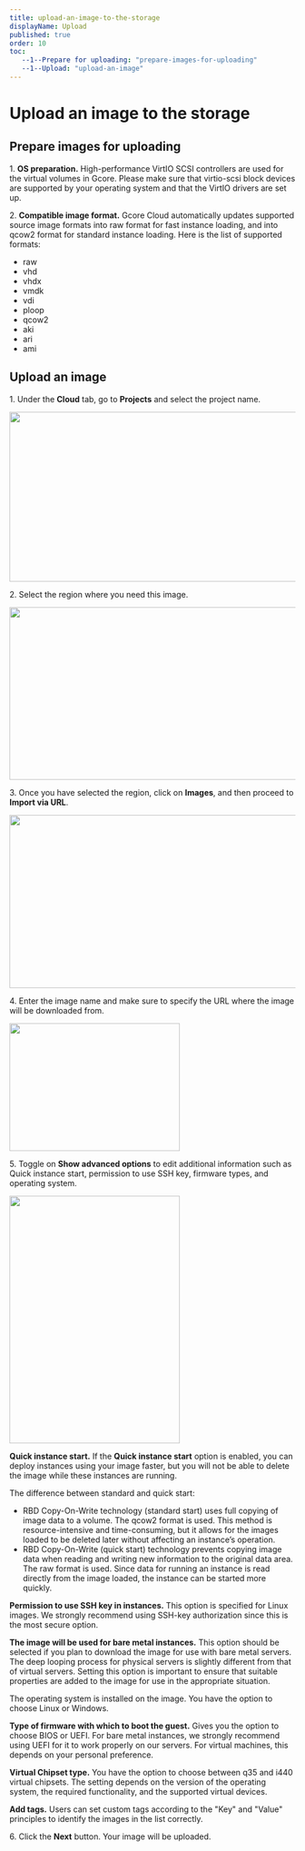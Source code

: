 ```yaml
---
title: upload-an-image-to-the-storage
displayName: Upload
published: true
order: 10
toc:
   --1--Prepare for uploading: "prepare-images-for-uploading"
   --1--Upload: "upload-an-image"
---
```

# Upload an image to the storage

## Prepare images for uploading

1. **OS preparation.** High-performance VirtIO SCSI controllers are used for the virtual volumes in Gcore. Please make sure that virtio-scsi block devices are supported by your operating system and that the VirtIO drivers are set up.

2\. **Compatible image format.** Gcore Cloud automatically updates supported source image formats into raw format for fast instance loading, and into qcow2 format for standard instance loading. Here is the list of supported formats:

*   raw
*   vhd
*   vhdx
*   vmdk
*   vdi
*   ploop
*   qcow2
*   aki
*   ari
*   ami

## Upload an image

1. Under the **Cloud** tab, go to **Projects** and select the project name.

<img src="https://support.gcore.com/hc/article_attachments/12397877016977" alt="" width="665" height="299">

2. Select the region where you need this image.

<img src="https://support.gcore.com/hc/article_attachments/12397876992273" alt="" width="666" height="304">

3. Once you have selected the region, click on **Images**, and then proceed to **Import via URL**.

<img src="https://support.gcore.com/hc/article_attachments/12397871888145" alt="" width="666" height="305">

4. Enter the image name and make sure to specify the URL where the image will be downloaded from.

<img src="https://support.gcore.com/hc/article_attachments/12397872071313" alt="" width="300" height="225">

5. Toggle on **Show advanced options** to edit additional information such as Quick instance start, permission to use SSH key, firmware types, and operating system.

<img src="https://support.gcore.com/hc/article_attachments/12397872160785" alt="" width="300" height="436">

**Quick instance start.** If the **Quick instance start** option is enabled, you can deploy instances using your image faster, but you will not be able to delete the image while these instances are running.

The difference between standard and quick start:

*   RBD Copy-On-Write technology (standard start) uses full copying of image data to a volume. The qcow2 format is used. This method is resource-intensive and time-consuming, but it allows for the images loaded to be deleted later without affecting an instance’s operation.
*   RBD Copy-On-Write (quick start) technology prevents copying image data when reading and writing new information to the original data area. The raw format is used. Since data for running an instance is read directly from the image loaded, the instance can be started more quickly.

**Permission to use SSH key in instances.** This option is specified for Linux images. We strongly recommend using SSH-key authorization since this is the most secure option.

**The image will be used for bare metal instances.** This option should be selected if you plan to download the image for use with bare metal servers. The deep looping process for physical servers is slightly different from that of virtual servers. Setting this option is important to ensure that suitable properties are added to the image for use in the appropriate situation.

The operating system is installed on the image. You have the option to choose Linux or Windows.

**Type of firmware with which to boot the guest.** Gives you the option to choose BIOS or UEFI. For bare metal instances, we strongly recommend using UEFI for it to work properly on our servers. For virtual machines, this depends on your personal preference.

**Virtual Chipset type.** You have the option to choose between q35 and i440 virtual chipsets. The setting depends on the version of the operating system, the required functionality, and the supported virtual devices.

**Add tags.** Users can set custom tags according to the "Key" and "Value" principles to identify the images in the list correctly.

6. Click the **Next** button. Your image will be uploaded.